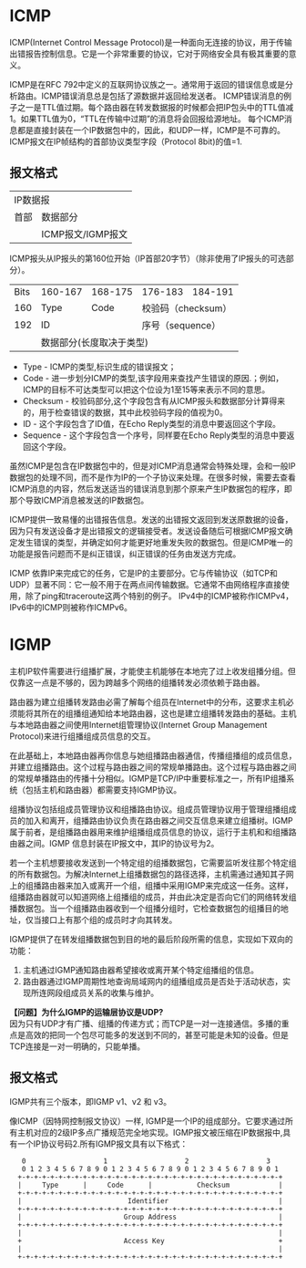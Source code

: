 # ICMP 
ICMP(Internet Control Message Protocol)是一种面向无连接的协议，用于传输出错报告控制信息。它是一个非常重要的协议，它对于网络安全具有极其重要的意义。

ICMP是在RFC 792中定义的互联网协议族之一。通常用于返回的错误信息或是分析路由。ICMP错误消息总是包括了源数据并返回给发送者。 ICMP错误消息的例子之一是TTL值过期。每个路由器在转发数据报的时候都会把IP包头中的TTL值减1。如果TTL值为0，“TTL在传输中过期”的消息将会回报给源地址。 每个ICMP消息都是直接封装在一个IP数据包中的，因此，和UDP一样，ICMP是不可靠的。ICMP报文在IP帧结构的首部协议类型字段（Protocol 8bit)的值=1.

## 报文格式
<table>
   <tr>
      <td colspan="2">IP数据报</td>
   </tr>
   <tr>
      <td>首部</td>
      <td>数据部分</td>
   </tr>
   <tr>
      <td> </td>
      <td>ICMP报文/IGMP报文</td>
   </tr>
</table>


ICMP报头从IP报头的第160位开始（IP首部20字节）（除非使用了IP报头的可选部分）。

<table>
   <tr>
      <td>Bits</td>
      <td>160-167</td>
      <td>168-175</td>
      <td>176-183</td>
      <td>184-191</td>
   </tr>
   <tr>
      <td>160</td>
      <td>Type</td>
      <td>Code</td>
      <td colspan="2">校验码（checksum）</td>
   </tr>
   <tr>
      <td>192</td>
      <td colspan="2">ID</td>
      <td colspan="2">序号（sequence）</td>
   </tr>
    <tr>
      <td></td>
      <td colspan="4">数据部分(长度取决于类型)</td>
   </tr>
</table>

- Type - ICMP的类型,标识生成的错误报文；
- Code - 进一步划分ICMP的类型,该字段用来查找产生错误的原因.；例如，ICMP的目标不可达类型可以把这个位设为1至15等来表示不同的意思。
- Checksum - 校验码部分,这个字段包含有从ICMP报头和数据部分计算得来的，用于检查错误的数据，其中此校验码字段的值视为0。
- ID - 这个字段包含了ID值，在Echo Reply类型的消息中要返回这个字段。
- Sequence - 这个字段包含一个序号，同样要在Echo Reply类型的消息中要返回这个字段。

虽然ICMP是包含在IP数据包中的，但是对ICMP消息通常会特殊处理，会和一般IP数据包的处理不同，而不是作为IP的一个子协议来处理。在很多时候，需要去查看ICMP消息的内容，然后发送适当的错误消息到那个原来产生IP数据包的程序，即那个导致ICMP消息被发送的IP数据包。

ICMP提供一致易懂的出错报告信息。发送的出错报文返回到发送原数据的设备，因为只有发送设备才是出错报文的逻辑接受者。发送设备随后可根据ICMP报文确定发生错误的类型，并确定如何才能更好地重发失败的数据包。但是ICMP唯一的功能是报告问题而不是纠正错误，纠正错误的任务由发送方完成。

ICMP 依靠IP来完成它的任务，它是IP的主要部分。它与传输协议（如TCP和UDP）显著不同：它一般不用于在两点间传输数据。它通常不由网络程序直接使用，除了ping和traceroute这两个特别的例子。 IPv4中的ICMP被称作ICMPv4，IPv6中的ICMP则被称作ICMPv6。

# IGMP
主机IP软件需要进行组播扩展，才能使主机能够在本地完了过上收发组播分组。但仅靠这一点是不够的，因为跨越多个网络的组播转发必须依赖于路由器。

路由器为建立组播转发路由必需了解每个组员在Internet中的分布，这要求主机必须能将其所在的组播组通知给本地路由器，这也是建立组播转发路由的基础。主机与本地路由器之间使用Internet组管理协议(Internet Group Management Protocol)来进行组播组成员信息的交互。

在此基础上，本地路由器再你信息与她组播路由器通信，传播组播组的成员信息，并建立组播路由。这个过程与路由器之间的常规单播路由。这个过程与路由器之间的常规单播路由的传播十分相似。IGMP是TCP/IP中重要标准之一，所有IP组播系统（包括主机和路由器）都需要支持IGMP协议。

组播协议包括组成员管理协议和组播路由协议。组成员管理协议用于管理组播组成员的加入和离开，组播路由协议负责在路由器之间交互信息来建立组播树。IGMP属于前者，是组播路由器用来维护组播组成员信息的协议，运行于主机和和组播路由器之间。IGMP 信息封装在IP报文中，其IP的协议号为2。

若一个主机想要接收发送到一个特定组的组播数据包，它需要监听发往那个特定组的所有数据包。为解决Internet上组播数据包的路径选择，主机需通过通知其子网上的组播路由器来加入或离开一个组，组播中采用IGMP来完成这一任务。这样，组播路由器就可以知道网络上组播组的成员，并由此决定是否向它们的网络转发组播数据包。当一个组播路由器收到一个组播分组时，它检查数据包的组播目的地址，仅当接口上有那个组的成员时才向其转发。

IGMP提供了在转发组播数据包到目的地的最后阶段所需的信息，实现如下双向的功能：
1. 主机通过IGMP通知路由器希望接收或离开某个特定组播组的信息。
2. 路由器通过IGMP周期性地查询局域网内的组播组成员是否处于活动状态，实现所连网段组成员关系的收集与维护。

**【问题】为什么IGMP的运输层协议是UDP?**   
因为只有UDP才有广播、组播的传递方式；而TCP是一对一连接通信。多播的重点是高效的把同一个包尽可能多的发送到不同的，甚至可能是未知的设备。但是TCP连接是一对一明确的，只能单播。

## 报文格式
IGMP共有三个版本，即IGMP v1、v2 和 v3。

像ICMP（因特网控制报文协议）一样, IGMP是一个IP的组成部分。它要求通过所有主机对应的2级IP多点广播规范完全地实现。IGMP报文被压缩在IP数据报中,具有一个IP协议号码2.所有IGMP报文具有以下格式：
```
   0                   1                   2                   3    
   0 1 2 3 4 5 6 7 8 9 0 1 2 3 4 5 6 7 8 9 0 1 2 3 4 5 6 7 8 9 0 1  
  +-+-+-+-+-+-+-+-+-+-+-+-+-+-+-+-+-+-+-+-+-+-+-+-+-+-+-+-+-+-+-+-+ 
  |     Type      |     Code      |           Checksum            | 
  +-+-+-+-+-+-+-+-+-+-+-+-+-+-+-+-+-+-+-+-+-+-+-+-+-+-+-+-+-+-+-+-+ 
  |                          Identifier                           | 
  +-+-+-+-+-+-+-+-+-+-+-+-+-+-+-+-+-+-+-+-+-+-+-+-+-+-+-+-+-+-+-+-+ 
  |                         Group Address                         | 
  +-+-+-+-+-+-+-+-+-+-+-+-+-+-+-+-+-+-+-+-+-+-+-+-+-+-+-+-+-+-+-+-+ 
  |                                                               | 
  +                         Access Key                            + 
  |                                                               | 
  +-+-+-+-+-+-+-+-+-+-+-+-+-+-+-+-+-+-+-+-+-+-+-+-+-+-+-+-+-+-+-+-+ 
```
